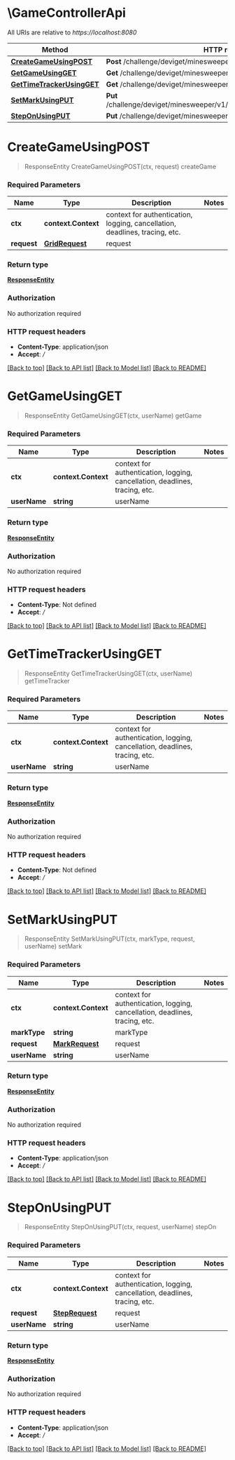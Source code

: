 # \GameControllerApi

All URIs are relative to *https://localhost:8080*

Method | HTTP request | Description
------------- | ------------- | -------------
[**CreateGameUsingPOST**](GameControllerApi.md#CreateGameUsingPOST) | **Post** /challenge/deviget/minesweeper/v1/game | createGame
[**GetGameUsingGET**](GameControllerApi.md#GetGameUsingGET) | **Get** /challenge/deviget/minesweeper/v1/game/{userName} | getGame
[**GetTimeTrackerUsingGET**](GameControllerApi.md#GetTimeTrackerUsingGET) | **Get** /challenge/deviget/minesweeper/v1/game/{userName}/timetracker | getTimeTracker
[**SetMarkUsingPUT**](GameControllerApi.md#SetMarkUsingPUT) | **Put** /challenge/deviget/minesweeper/v1/game/{userName}/mark/{markType} | setMark
[**StepOnUsingPUT**](GameControllerApi.md#StepOnUsingPUT) | **Put** /challenge/deviget/minesweeper/v1/game/{userName}/step | stepOn


# **CreateGameUsingPOST**
> ResponseEntity CreateGameUsingPOST(ctx, request)
createGame

### Required Parameters

Name | Type | Description  | Notes
------------- | ------------- | ------------- | -------------
 **ctx** | **context.Context** | context for authentication, logging, cancellation, deadlines, tracing, etc.
  **request** | [**GridRequest**](GridRequest.md)| request | 

### Return type

[**ResponseEntity**](ResponseEntity.md)

### Authorization

No authorization required

### HTTP request headers

 - **Content-Type**: application/json
 - **Accept**: */*

[[Back to top]](#) [[Back to API list]](../README.md#documentation-for-api-endpoints) [[Back to Model list]](../README.md#documentation-for-models) [[Back to README]](../README.md)

# **GetGameUsingGET**
> ResponseEntity GetGameUsingGET(ctx, userName)
getGame

### Required Parameters

Name | Type | Description  | Notes
------------- | ------------- | ------------- | -------------
 **ctx** | **context.Context** | context for authentication, logging, cancellation, deadlines, tracing, etc.
  **userName** | **string**| userName | 

### Return type

[**ResponseEntity**](ResponseEntity.md)

### Authorization

No authorization required

### HTTP request headers

 - **Content-Type**: Not defined
 - **Accept**: */*

[[Back to top]](#) [[Back to API list]](../README.md#documentation-for-api-endpoints) [[Back to Model list]](../README.md#documentation-for-models) [[Back to README]](../README.md)

# **GetTimeTrackerUsingGET**
> ResponseEntity GetTimeTrackerUsingGET(ctx, userName)
getTimeTracker

### Required Parameters

Name | Type | Description  | Notes
------------- | ------------- | ------------- | -------------
 **ctx** | **context.Context** | context for authentication, logging, cancellation, deadlines, tracing, etc.
  **userName** | **string**| userName | 

### Return type

[**ResponseEntity**](ResponseEntity.md)

### Authorization

No authorization required

### HTTP request headers

 - **Content-Type**: Not defined
 - **Accept**: */*

[[Back to top]](#) [[Back to API list]](../README.md#documentation-for-api-endpoints) [[Back to Model list]](../README.md#documentation-for-models) [[Back to README]](../README.md)

# **SetMarkUsingPUT**
> ResponseEntity SetMarkUsingPUT(ctx, markType, request, userName)
setMark

### Required Parameters

Name | Type | Description  | Notes
------------- | ------------- | ------------- | -------------
 **ctx** | **context.Context** | context for authentication, logging, cancellation, deadlines, tracing, etc.
  **markType** | **string**| markType | 
  **request** | [**MarkRequest**](MarkRequest.md)| request | 
  **userName** | **string**| userName | 

### Return type

[**ResponseEntity**](ResponseEntity.md)

### Authorization

No authorization required

### HTTP request headers

 - **Content-Type**: application/json
 - **Accept**: */*

[[Back to top]](#) [[Back to API list]](../README.md#documentation-for-api-endpoints) [[Back to Model list]](../README.md#documentation-for-models) [[Back to README]](../README.md)

# **StepOnUsingPUT**
> ResponseEntity StepOnUsingPUT(ctx, request, userName)
stepOn

### Required Parameters

Name | Type | Description  | Notes
------------- | ------------- | ------------- | -------------
 **ctx** | **context.Context** | context for authentication, logging, cancellation, deadlines, tracing, etc.
  **request** | [**StepRequest**](StepRequest.md)| request | 
  **userName** | **string**| userName | 

### Return type

[**ResponseEntity**](ResponseEntity.md)

### Authorization

No authorization required

### HTTP request headers

 - **Content-Type**: application/json
 - **Accept**: */*

[[Back to top]](#) [[Back to API list]](../README.md#documentation-for-api-endpoints) [[Back to Model list]](../README.md#documentation-for-models) [[Back to README]](../README.md)

